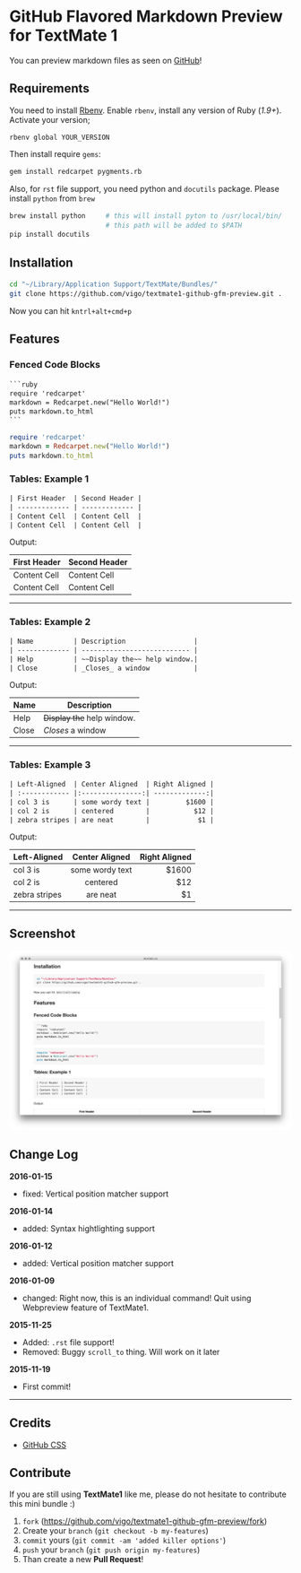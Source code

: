 # GitHub Flavored Markdown Preview for TextMate 1

You can preview markdown files as seen on [GitHub](http://github.com)!

## Requirements

You need to install [Rbenv](https://github.com/sstephenson/rbenv). Enable
`rbenv`, install any version of Ruby (*1.9+*). Activate your version;

    rbenv global YOUR_VERSION

Then install require `gems`:

```bash
gem install redcarpet pygments.rb
```

Also, for `rst` file support, you need python and `docutils` package. Please
install `python` from `brew`

```bash
brew install python     # this will install pyton to /usr/local/bin/
                        # this path will be added to $PATH
pip install docutils
```

## Installation

```bash
cd "~/Library/Application Support/TextMate/Bundles/"
git clone https://github.com/vigo/textmate1-github-gfm-preview.git .
```

Now you can hit `kntrl+alt+cmd+p`

## Features

### Fenced Code Blocks

    ```ruby
    require 'redcarpet'
    markdown = Redcarpet.new("Hello World!")
    puts markdown.to_html
    ```

```ruby
require 'redcarpet'
markdown = Redcarpet.new("Hello World!")
puts markdown.to_html
```

### Tables: Example 1

    | First Header  | Second Header |
    | ------------- | ------------- |
    | Content Cell  | Content Cell  |
    | Content Cell  | Content Cell  |

Output:

| First Header  | Second Header |
| ------------- | ------------- |
| Content Cell  | Content Cell  |
| Content Cell  | Content Cell  |

***

### Tables: Example 2

    | Name          | Description                 |
    | ------------- | --------------------------- |
    | Help          | ~~Display the~~ help window.|
    | Close         | _Closes_ a window           |

Output:

| Name          | Description                 |
| ------------- | --------------------------- |
| Help          | ~~Display the~~ help window.|
| Close         | _Closes_ a window           |

***

### Tables: Example 3

    | Left-Aligned  | Center Aligned  | Right Aligned |
    | :------------ |:---------------:| -------------:|
    | col 3 is      | some wordy text |         $1600 |
    | col 2 is      | centered        |           $12 |
    | zebra stripes | are neat        |            $1 |

Output:

| Left-Aligned  | Center Aligned  | Right Aligned |
| :------------ |:---------------:| -------------:|
| col 3 is      | some wordy text |         $1600 |
| col 2 is      | centered        |           $12 |
| zebra stripes | are neat        |            $1 |

***

## Screenshot

![GFM Preview](https://github.com/vigo/textmate1-github-gfm-preview/raw/master/screenshot.png)

## Change Log

**2016-01-15**

* fixed: Vertical position matcher support

**2016-01-14**

* added: Syntax hightlighting support

**2016-01-12**

* added: Vertical position matcher support

**2016-01-09**

* changed: Right now, this is an individual command! Quit using Webpreview
feature of TextMate1.

**2015-11-25**

* Added: `.rst` file support!
* Removed: Buggy `scroll_to` thing. Will work on it later

**2015-11-19**

* First commit!

***

## Credits

* [GitHub CSS](https://github.com/sindresorhus/github-markdown-css)

## Contribute

If you are still using **TextMate1** like me, please do not hesitate to contribute
this mini bundle :)

1. `fork` (https://github.com/vigo/textmate1-github-gfm-preview/fork)
2. Create your `branch` (`git checkout -b my-features`)
3. `commit` yours (`git commit -am 'added killer options'`)
4. `push` your `branch` (`git push origin my-features`)
5. Than create a new **Pull Request**!
